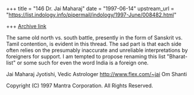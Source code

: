 +++
title = "146 Dr. Jai Maharaj"
date = "1997-06-14"
upstream_url = "https://list.indology.info/pipermail/indology/1997-June/008482.html"

+++
[Archive link](https://list.indology.info/pipermail/indology/1997-June/008482.html)

The same old north vs. south battle, presently in the form
of Sanskrit vs. Tamil contention, is evident in this thread.
The sad part is that each side often relies on the presumably
inaccurate and unreliable interpretations by foreigners for
support.  I am tempted to propose renaming this list "Bharat-list"
or some such for even the word India is a foreign one.

Jai Maharaj
Jyotishi, Vedic Astrologer
http://www.flex.com/~jai
Om Shanti

Copyright (C) 1997 Mantra Corporation. All Rights Reserved.






